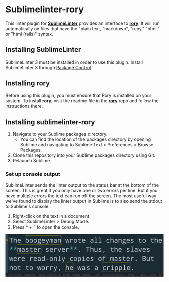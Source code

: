 # Sublimelinter-rory

This linter plugin for [**SublimeLinter**](http://www.sublimelinter.com/en/latest/) provides an interface to [**rory**](https://github.com/shopify/rory). It will run automatically on files that have the "plain text, "markdown", "ruby," "html," or "html (rails)"  syntax.

## Installing SublimeLinter

SublimeLinter 3 must be installed in order to use this plugin. Install SublimeLinter 3 through [Package Control](http://www.sublimelinter.com/en/latest/installation.html).

## Installing rory

Before using this plugin, you must ensure that Rory is installed on your system. To install **rory**, visit the readme file in the [**rory**](https://github.com/Shopify/rory) repo and follow the instructions there.

## Installing sublimelinter-rory

1. Navigate to your Sublime packages directory.
    * You can find the location of the packages directory by opening Sublime and navigating to Sublime Text > Preferences > Browse Packages.
2. Clone this repository into your Sublime packages directory using Git.
3. Relaunch Sublime. 

### Set up console output

SublimeLinter sends the linter output to the status bar at the bottom of the screen. This is great if you only have one or two errors per line. But if you have multiple errors the text can run off the screen. The most useful way we've found to display the linter output in Sublime is to also send the stdout to Sublime's console.

1. Right-click on the text in a document.
2. Select SublimeLinter > Debug Mode.
3. Press `^` + `` ` `` to open the console.

![sublime-linter rory with console open](screenshot.png)
